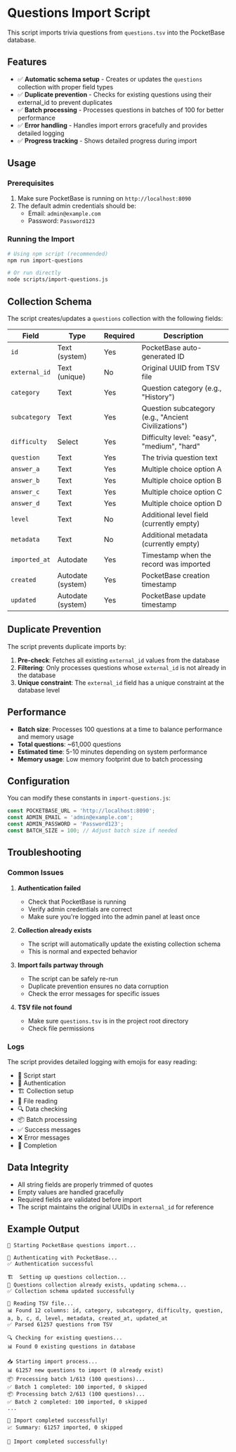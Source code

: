 # Questions Import Script

This script imports trivia questions from `questions.tsv` into the PocketBase database.

## Features

- ✅ **Automatic schema setup** - Creates or updates the `questions` collection with proper field types
- ✅ **Duplicate prevention** - Checks for existing questions using their external_id to prevent duplicates
- ✅ **Batch processing** - Processes questions in batches of 100 for better performance
- ✅ **Error handling** - Handles import errors gracefully and provides detailed logging
- ✅ **Progress tracking** - Shows detailed progress during import

## Usage

### Prerequisites

1. Make sure PocketBase is running on `http://localhost:8090`
2. The default admin credentials should be:
   - Email: `admin@example.com`
   - Password: `Password123`

### Running the Import

```bash
# Using npm script (recommended)
npm run import-questions

# Or run directly
node scripts/import-questions.js
```

## Collection Schema

The script creates/updates a `questions` collection with the following fields:

| Field | Type | Required | Description |
|-------|------|----------|-------------|
| `id` | Text (system) | Yes | PocketBase auto-generated ID |
| `external_id` | Text (unique) | No | Original UUID from TSV file |
| `category` | Text | Yes | Question category (e.g., "History") |
| `subcategory` | Text | Yes | Question subcategory (e.g., "Ancient Civilizations") |
| `difficulty` | Select | Yes | Difficulty level: "easy", "medium", "hard" |
| `question` | Text | Yes | The trivia question text |
| `answer_a` | Text | Yes | Multiple choice option A |
| `answer_b` | Text | Yes | Multiple choice option B |
| `answer_c` | Text | Yes | Multiple choice option C |
| `answer_d` | Text | Yes | Multiple choice option D |
| `level` | Text | No | Additional level field (currently empty) |
| `metadata` | Text | No | Additional metadata (currently empty) |
| `imported_at` | Autodate | Yes | Timestamp when the record was imported |
| `created` | Autodate (system) | Yes | PocketBase creation timestamp |
| `updated` | Autodate (system) | Yes | PocketBase update timestamp |

## Duplicate Prevention

The script prevents duplicate imports by:

1. **Pre-check**: Fetches all existing `external_id` values from the database
2. **Filtering**: Only processes questions whose `external_id` is not already in the database
3. **Unique constraint**: The `external_id` field has a unique constraint at the database level

## Performance

- **Batch size**: Processes 100 questions at a time to balance performance and memory usage
- **Total questions**: ~61,000 questions
- **Estimated time**: 5-10 minutes depending on system performance
- **Memory usage**: Low memory footprint due to batch processing

## Configuration

You can modify these constants in `import-questions.js`:

```javascript
const POCKETBASE_URL = 'http://localhost:8090';
const ADMIN_EMAIL = 'admin@example.com';
const ADMIN_PASSWORD = 'Password123';
const BATCH_SIZE = 100; // Adjust batch size if needed
```

## Troubleshooting

### Common Issues

1. **Authentication failed**
   - Check that PocketBase is running
   - Verify admin credentials are correct
   - Make sure you're logged into the admin panel at least once

2. **Collection already exists**
   - The script will automatically update the existing collection schema
   - This is normal and expected behavior

3. **Import fails partway through**
   - The script can be safely re-run
   - Duplicate prevention ensures no data corruption
   - Check the error messages for specific issues

4. **TSV file not found**
   - Make sure `questions.tsv` is in the project root directory
   - Check file permissions

### Logs

The script provides detailed logging with emojis for easy reading:
- 🚀 Script start
- 🔐 Authentication
- 🏗️ Collection setup
- 📖 File reading
- 🔍 Data checking
- 📦 Batch processing
- ✅ Success messages
- ❌ Error messages
- 🎉 Completion

## Data Integrity

- All string fields are properly trimmed of quotes
- Empty values are handled gracefully
- Required fields are validated before import
- The script maintains the original UUIDs in `external_id` for reference

## Example Output

```
🚀 Starting PocketBase questions import...

🔐 Authenticating with PocketBase...
✅ Authentication successful

🏗️  Setting up questions collection...
📝 Questions collection already exists, updating schema...
✅ Collection schema updated successfully

📖 Reading TSV file...
📊 Found 12 columns: id, category, subcategory, difficulty, question, a, b, c, d, level, metadata, created_at, updated_at
✅ Parsed 61257 questions from TSV

🔍 Checking for existing questions...
📊 Found 0 existing questions in database

📥 Starting import process...
📊 61257 new questions to import (0 already exist)
📦 Processing batch 1/613 (100 questions)...
✅ Batch 1 completed: 100 imported, 0 skipped
📦 Processing batch 2/613 (100 questions)...
✅ Batch 2 completed: 100 imported, 0 skipped
...

🎉 Import completed successfully!
📈 Summary: 61257 imported, 0 skipped

🎊 Import completed successfully!
```